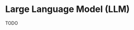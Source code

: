 # Large Language Model (LLM)

<!--
https://github.com/Helicone/helicone
https://github.com/hwchase17/langchain
https://github.com/Ironclad/rivet
https://github.com/FlowiseAI/Flowise
https://github.com/langgenius/dify

https://github.com/Portkey-AI/gateway
-->

TODO

<!--
https://replicate.com
https://huggingface.co
-->

<!--
LLMOps

https://github.com/pezzolabs/pezzo
-->
